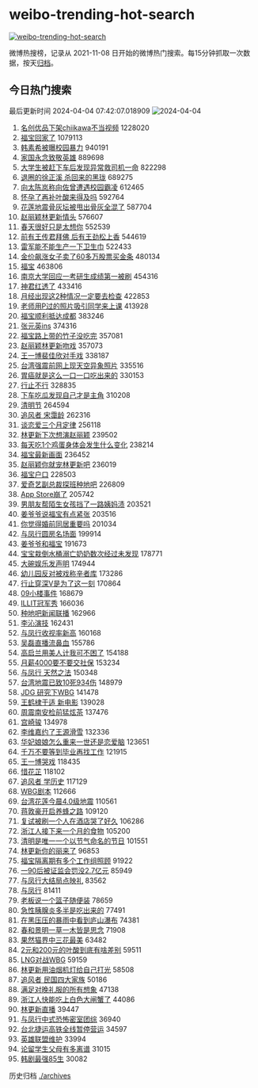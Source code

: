 # weibo-trending-hot-search

[![weibo-trending-hot-search](https://github.com/ameizi/weibo-trending-hot-search/actions/workflows/ci.yml/badge.svg)](https://github.com/ameizi/weibo-trending-hot-search/actions/workflows/ci.yml)

微博热搜榜，记录从 2021-11-08 日开始的微博热门搜索。每15分钟抓取一次数据，按天[归档](./archives)。

## 今日热门搜索

<!-- BEGIN --> 
最后更新时间 2024-04-04 07:42:07.018909 
![2024-04-04](https://imgs-storage.s3.us-east-005.backblazeb2.com/20240404/2024-04-04.png?versionId=4_z8fbbed132d73df8689c40f13_f116ea4e911ad0ae5_d20240403_m234206_c005_v0501000_t0058_u01712187726606) 
1. [名创优品下架chiikawa不当视频](https://s.weibo.com/weibo?q=%23%E5%90%8D%E5%88%9B%E4%BC%98%E5%93%81%E4%B8%8B%E6%9E%B6chiikawa%E4%B8%8D%E5%BD%93%E8%A7%86%E9%A2%91%23&t=31&band_rank=1&Refer=top) 1228020
1. [福宝回家了](https://s.weibo.com/weibo?q=%23%E7%A6%8F%E5%AE%9D%E5%9B%9E%E5%AE%B6%E4%BA%86%23&t=31&band_rank=2&Refer=top) 1079113
1. [韩素希被曝校园暴力](https://s.weibo.com/weibo?q=%23%E9%9F%A9%E7%B4%A0%E5%B8%8C%E8%A2%AB%E6%9B%9D%E6%A0%A1%E5%9B%AD%E6%9A%B4%E5%8A%9B%23&t=31&band_rank=17&Refer=top) 940191
1. [家国永念致敬英雄](https://s.weibo.com/weibo?q=%23%E5%AE%B6%E5%9B%BD%E6%B0%B8%E5%BF%B5%E8%87%B4%E6%95%AC%E8%8B%B1%E9%9B%84%23&t=31&band_rank=3&Refer=top) 889698
1. [大学生被赶下车后发现异常救司机一命](https://s.weibo.com/weibo?q=%23%E5%A4%A7%E5%AD%A6%E7%94%9F%E8%A2%AB%E8%B5%B6%E4%B8%8B%E8%BD%A6%E5%90%8E%E5%8F%91%E7%8E%B0%E5%BC%82%E5%B8%B8%E6%95%91%E5%8F%B8%E6%9C%BA%E4%B8%80%E5%91%BD%23&t=31&band_rank=4&Refer=top) 822298
1. [退圈的徐正溪 杀回来的黑珑](https://s.weibo.com/weibo?q=%E9%80%80%E5%9C%88%E7%9A%84%E5%BE%90%E6%AD%A3%E6%BA%AA%20%E6%9D%80%E5%9B%9E%E6%9D%A5%E7%9A%84%E9%BB%91%E7%8F%91&t=31&band_rank=5&Refer=top) 689275
1. [向太陈岚称向佐曾遭遇校园霸凌](https://s.weibo.com/weibo?q=%23%E5%90%91%E5%A4%AA%E9%99%88%E5%B2%9A%E7%A7%B0%E5%90%91%E4%BD%90%E6%9B%BE%E9%81%AD%E9%81%87%E6%A0%A1%E5%9B%AD%E9%9C%B8%E5%87%8C%23&t=31&band_rank=6&Refer=top) 612465
1. [怀孕了再补叶酸来得及吗](https://s.weibo.com/weibo?q=%23%E6%80%80%E5%AD%95%E4%BA%86%E5%86%8D%E8%A1%A5%E5%8F%B6%E9%85%B8%E6%9D%A5%E5%BE%97%E5%8F%8A%E5%90%97%23&t=31&band_rank=7&Refer=top) 592764
1. [花莲地震骨灰坛被甩出骨灰全混了](https://s.weibo.com/weibo?q=%23%E8%8A%B1%E8%8E%B2%E5%9C%B0%E9%9C%87%E9%AA%A8%E7%81%B0%E5%9D%9B%E8%A2%AB%E7%94%A9%E5%87%BA%E9%AA%A8%E7%81%B0%E5%85%A8%E6%B7%B7%E4%BA%86%23&t=31&band_rank=8&Refer=top) 587704
1. [赵丽颖林更新情头](https://s.weibo.com/weibo?q=%E8%B5%B5%E4%B8%BD%E9%A2%96%E6%9E%97%E6%9B%B4%E6%96%B0%E6%83%85%E5%A4%B4&t=31&band_rank=9&Refer=top) 576607
1. [春天很好只是太想你](https://s.weibo.com/weibo?q=%23%E6%98%A5%E5%A4%A9%E5%BE%88%E5%A5%BD%E5%8F%AA%E6%98%AF%E5%A4%AA%E6%83%B3%E4%BD%A0%23&t=31&band_rank=3&Refer=top) 552539
1. [前有王传君拜佛 后有王劲松上香](https://s.weibo.com/weibo?q=%E5%89%8D%E6%9C%89%E7%8E%8B%E4%BC%A0%E5%90%9B%E6%8B%9C%E4%BD%9B%20%E5%90%8E%E6%9C%89%E7%8E%8B%E5%8A%B2%E6%9D%BE%E4%B8%8A%E9%A6%99&t=31&band_rank=10&Refer=top) 544619
1. [雷军能不能生产一下卫生巾](https://s.weibo.com/weibo?q=%23%E9%9B%B7%E5%86%9B%E8%83%BD%E4%B8%8D%E8%83%BD%E7%94%9F%E4%BA%A7%E4%B8%80%E4%B8%8B%E5%8D%AB%E7%94%9F%E5%B7%BE%23&t=31&band_rank=11&Refer=top) 522433
1. [金价飙涨女子卖了60多万股票买金条](https://s.weibo.com/weibo?q=%23%E9%87%91%E4%BB%B7%E9%A3%99%E6%B6%A8%E5%A5%B3%E5%AD%90%E5%8D%96%E4%BA%8660%E5%A4%9A%E4%B8%87%E8%82%A1%E7%A5%A8%E4%B9%B0%E9%87%91%E6%9D%A1%23&t=31&band_rank=12&Refer=top) 480134
1. [福宝](https://s.weibo.com/weibo?q=%E7%A6%8F%E5%AE%9D&t=31&band_rank=12&Refer=top) 463806
1. [南京大学回应一考研生成绩第一被刷](https://s.weibo.com/weibo?q=%23%E5%8D%97%E4%BA%AC%E5%A4%A7%E5%AD%A6%E5%9B%9E%E5%BA%94%E4%B8%80%E8%80%83%E7%A0%94%E7%94%9F%E6%88%90%E7%BB%A9%E7%AC%AC%E4%B8%80%E8%A2%AB%E5%88%B7%23&t=31&band_rank=13&Refer=top) 454316
1. [神君红透了](https://s.weibo.com/weibo?q=%E7%A5%9E%E5%90%9B%E7%BA%A2%E9%80%8F%E4%BA%86&t=31&band_rank=22&Refer=top) 433416
1. [月经出现这2种情况一定要去检查](https://s.weibo.com/weibo?q=%23%E6%9C%88%E7%BB%8F%E5%87%BA%E7%8E%B0%E8%BF%992%E7%A7%8D%E6%83%85%E5%86%B5%E4%B8%80%E5%AE%9A%E8%A6%81%E5%8E%BB%E6%A3%80%E6%9F%A5%23&t=31&band_rank=14&Refer=top) 422853
1. [老师用P过的照片吸引同学来上课](https://s.weibo.com/weibo?q=%E8%80%81%E5%B8%88%E7%94%A8P%E8%BF%87%E7%9A%84%E7%85%A7%E7%89%87%E5%90%B8%E5%BC%95%E5%90%8C%E5%AD%A6%E6%9D%A5%E4%B8%8A%E8%AF%BE&t=31&band_rank=15&Refer=top) 413928
1. [福宝顺利抵达成都](https://s.weibo.com/weibo?q=%23%E7%A6%8F%E5%AE%9D%E9%A1%BA%E5%88%A9%E6%8A%B5%E8%BE%BE%E6%88%90%E9%83%BD%23&t=31&band_rank=16&Refer=top) 383246
1. [张元英ins](https://s.weibo.com/weibo?q=%E5%BC%A0%E5%85%83%E8%8B%B1ins&t=31&band_rank=21&Refer=top) 374316
1. [福宝路上带的竹子没吃完](https://s.weibo.com/weibo?q=%23%E7%A6%8F%E5%AE%9D%E8%B7%AF%E4%B8%8A%E5%B8%A6%E7%9A%84%E7%AB%B9%E5%AD%90%E6%B2%A1%E5%90%83%E5%AE%8C%23&t=31&band_rank=17&Refer=top) 357081
1. [赵丽颖林更新吻戏](https://s.weibo.com/weibo?q=%E8%B5%B5%E4%B8%BD%E9%A2%96%E6%9E%97%E6%9B%B4%E6%96%B0%E5%90%BB%E6%88%8F&t=31&band_rank=18&Refer=top) 357073
1. [王一博裴佳欣对手戏](https://s.weibo.com/weibo?q=%23%E7%8E%8B%E4%B8%80%E5%8D%9A%E8%A3%B4%E4%BD%B3%E6%AC%A3%E5%AF%B9%E6%89%8B%E6%88%8F%23&t=31&band_rank=19&Refer=top) 338187
1. [台湾强震前网上现天空异象照片](https://s.weibo.com/weibo?q=%23%E5%8F%B0%E6%B9%BE%E5%BC%BA%E9%9C%87%E5%89%8D%E7%BD%91%E4%B8%8A%E7%8E%B0%E5%A4%A9%E7%A9%BA%E5%BC%82%E8%B1%A1%E7%85%A7%E7%89%87%23&t=31&band_rank=27&Refer=top) 335516
1. [胃癌就是这么一口一口吃出来的](https://s.weibo.com/weibo?q=%23%E8%83%83%E7%99%8C%E5%B0%B1%E6%98%AF%E8%BF%99%E4%B9%88%E4%B8%80%E5%8F%A3%E4%B8%80%E5%8F%A3%E5%90%83%E5%87%BA%E6%9D%A5%E7%9A%84%23&t=31&band_rank=20&Refer=top) 330153
1. [行止不行](https://s.weibo.com/weibo?q=%23%E8%A1%8C%E6%AD%A2%E4%B8%8D%E8%A1%8C%23&t=31&band_rank=40&Refer=top) 328835
1. [下车吃瓜发现自己才是主角](https://s.weibo.com/weibo?q=%23%E4%B8%8B%E8%BD%A6%E5%90%83%E7%93%9C%E5%8F%91%E7%8E%B0%E8%87%AA%E5%B7%B1%E6%89%8D%E6%98%AF%E4%B8%BB%E8%A7%92%23&t=31&band_rank=31&Refer=top) 310208
1. [清明节](https://s.weibo.com/weibo?q=%E6%B8%85%E6%98%8E%E8%8A%82&t=31&band_rank=20&Refer=top) 264594
1. [追风者 宋霭龄](https://s.weibo.com/weibo?q=%E8%BF%BD%E9%A3%8E%E8%80%85%20%E5%AE%8B%E9%9C%AD%E9%BE%84&t=31&band_rank=23&Refer=top) 262316
1. [谈恋爱三个月定律](https://s.weibo.com/weibo?q=%23%E8%B0%88%E6%81%8B%E7%88%B1%E4%B8%89%E4%B8%AA%E6%9C%88%E5%AE%9A%E5%BE%8B%23&t=31&band_rank=25&Refer=top) 256118
1. [林更新下次想演赵丽颖](https://s.weibo.com/weibo?q=%23%E6%9E%97%E6%9B%B4%E6%96%B0%E4%B8%8B%E6%AC%A1%E6%83%B3%E6%BC%94%E8%B5%B5%E4%B8%BD%E9%A2%96%23&t=31&band_rank=24&Refer=top) 239502
1. [每天吃1个鸡蛋身体会发生什么变化](https://s.weibo.com/weibo?q=%23%E6%AF%8F%E5%A4%A9%E5%90%831%E4%B8%AA%E9%B8%A1%E8%9B%8B%E8%BA%AB%E4%BD%93%E4%BC%9A%E5%8F%91%E7%94%9F%E4%BB%80%E4%B9%88%E5%8F%98%E5%8C%96%23&t=31&band_rank=25&Refer=top) 238214
1. [福宝最新画面](https://s.weibo.com/weibo?q=%23%E7%A6%8F%E5%AE%9D%E6%9C%80%E6%96%B0%E7%94%BB%E9%9D%A2%23&t=31&band_rank=43&Refer=top) 236452
1. [赵丽颖你就宠林更新吧](https://s.weibo.com/weibo?q=%23%E8%B5%B5%E4%B8%BD%E9%A2%96%E4%BD%A0%E5%B0%B1%E5%AE%A0%E6%9E%97%E6%9B%B4%E6%96%B0%E5%90%A7%23&t=31&band_rank=24&Refer=top) 236019
1. [福宝户口](https://s.weibo.com/weibo?q=%23%E7%A6%8F%E5%AE%9D%E6%88%B7%E5%8F%A3%23&t=31&band_rank=26&Refer=top) 228503
1. [爱奇艺副总裁探班种地吧](https://s.weibo.com/weibo?q=%23%E7%88%B1%E5%A5%87%E8%89%BA%E5%89%AF%E6%80%BB%E8%A3%81%E6%8E%A2%E7%8F%AD%E7%A7%8D%E5%9C%B0%E5%90%A7%23&t=31&band_rank=39&Refer=top) 226809
1. [App Store崩了](https://s.weibo.com/weibo?q=App%20Store%E5%B4%A9%E4%BA%86&t=31&band_rank=20&Refer=top) 205742
1. [男朋友帮陌生女孩挡了一路姨妈渍](https://s.weibo.com/weibo?q=%23%E7%94%B7%E6%9C%8B%E5%8F%8B%E5%B8%AE%E9%99%8C%E7%94%9F%E5%A5%B3%E5%AD%A9%E6%8C%A1%E4%BA%86%E4%B8%80%E8%B7%AF%E5%A7%A8%E5%A6%88%E6%B8%8D%23&t=31&band_rank=21&Refer=top) 203521
1. [姜爷爷说福宝有点紧张](https://s.weibo.com/weibo?q=%23%E5%A7%9C%E7%88%B7%E7%88%B7%E8%AF%B4%E7%A6%8F%E5%AE%9D%E6%9C%89%E7%82%B9%E7%B4%A7%E5%BC%A0%23&t=31&band_rank=22&Refer=top) 203516
1. [你觉得婚前同居重要吗](https://s.weibo.com/weibo?q=%23%E4%BD%A0%E8%A7%89%E5%BE%97%E5%A9%9A%E5%89%8D%E5%90%8C%E5%B1%85%E9%87%8D%E8%A6%81%E5%90%97%23&t=31&band_rank=28&Refer=top) 201034
1. [与凤行圆房名场面](https://s.weibo.com/weibo?q=%23%E4%B8%8E%E5%87%A4%E8%A1%8C%E5%9C%86%E6%88%BF%E5%90%8D%E5%9C%BA%E9%9D%A2%23&t=31&band_rank=42&Refer=top) 199914
1. [姜爷爷和福宝](https://s.weibo.com/weibo?q=%E5%A7%9C%E7%88%B7%E7%88%B7%E5%92%8C%E7%A6%8F%E5%AE%9D&t=31&band_rank=28&Refer=top) 191673
1. [宝宝栽倒水桶溺亡奶奶数次经过未发现](https://s.weibo.com/weibo?q=%23%E5%AE%9D%E5%AE%9D%E6%A0%BD%E5%80%92%E6%B0%B4%E6%A1%B6%E6%BA%BA%E4%BA%A1%E5%A5%B6%E5%A5%B6%E6%95%B0%E6%AC%A1%E7%BB%8F%E8%BF%87%E6%9C%AA%E5%8F%91%E7%8E%B0%23&t=31&band_rank=50&Refer=top) 178771
1. [大碗娱乐发声明](https://s.weibo.com/weibo?q=%23%E5%A4%A7%E7%A2%97%E5%A8%B1%E4%B9%90%E5%8F%91%E5%A3%B0%E6%98%8E%23&t=31&band_rank=29&Refer=top) 174944
1. [幼儿园反对被戏称辛者库](https://s.weibo.com/weibo?q=%23%E5%B9%BC%E5%84%BF%E5%9B%AD%E5%8F%8D%E5%AF%B9%E8%A2%AB%E6%88%8F%E7%A7%B0%E8%BE%9B%E8%80%85%E5%BA%93%23&t=31&band_rank=25&Refer=top) 173286
1. [行止穿深V是为了这一刻](https://s.weibo.com/weibo?q=%23%E8%A1%8C%E6%AD%A2%E7%A9%BF%E6%B7%B1V%E6%98%AF%E4%B8%BA%E4%BA%86%E8%BF%99%E4%B8%80%E5%88%BB%23&t=31&band_rank=30&Refer=top) 170864
1. [09小楼事件](https://s.weibo.com/weibo?q=09%E5%B0%8F%E6%A5%BC%E4%BA%8B%E4%BB%B6&t=31&band_rank=31&Refer=top) 168679
1. [ILLIT冠军秀](https://s.weibo.com/weibo?q=ILLIT%E5%86%A0%E5%86%9B%E7%A7%80&t=31&band_rank=32&Refer=top) 166036
1. [种地吧新闻联播](https://s.weibo.com/weibo?q=%E7%A7%8D%E5%9C%B0%E5%90%A7%E6%96%B0%E9%97%BB%E8%81%94%E6%92%AD&t=31&band_rank=33&Refer=top) 162966
1. [李沁演技](https://s.weibo.com/weibo?q=%E6%9D%8E%E6%B2%81%E6%BC%94%E6%8A%80&t=31&band_rank=34&Refer=top) 162431
1. [与凤行收视率新高](https://s.weibo.com/weibo?q=%23%E4%B8%8E%E5%87%A4%E8%A1%8C%E6%94%B6%E8%A7%86%E7%8E%87%E6%96%B0%E9%AB%98%23&t=31&band_rank=35&Refer=top) 160168
1. [吴磊直播流鼻血](https://s.weibo.com/weibo?q=%23%E5%90%B4%E7%A3%8A%E7%9B%B4%E6%92%AD%E6%B5%81%E9%BC%BB%E8%A1%80%23&t=31&band_rank=38&Refer=top) 155786
1. [高启兰用美人计我可不困了](https://s.weibo.com/weibo?q=%23%E9%AB%98%E5%90%AF%E5%85%B0%E7%94%A8%E7%BE%8E%E4%BA%BA%E8%AE%A1%E6%88%91%E5%8F%AF%E4%B8%8D%E5%9B%B0%E4%BA%86%23&t=31&band_rank=36&Refer=top) 154188
1. [月薪4000要不要交社保](https://s.weibo.com/weibo?q=%23%E6%9C%88%E8%96%AA4000%E8%A6%81%E4%B8%8D%E8%A6%81%E4%BA%A4%E7%A4%BE%E4%BF%9D%23&t=31&band_rank=37&Refer=top) 153234
1. [与凤行 天然之法](https://s.weibo.com/weibo?q=%E4%B8%8E%E5%87%A4%E8%A1%8C%20%E5%A4%A9%E7%84%B6%E4%B9%8B%E6%B3%95&t=31&band_rank=39&Refer=top) 150348
1. [台湾地震已致10死934伤](https://s.weibo.com/weibo?q=%23%E5%8F%B0%E6%B9%BE%E5%9C%B0%E9%9C%87%E5%B7%B2%E8%87%B410%E6%AD%BB934%E4%BC%A4%23&t=31&band_rank=40&Refer=top) 148979
1. [JDG 研究下WBG](https://s.weibo.com/weibo?q=JDG%20%E7%A0%94%E7%A9%B6%E4%B8%8BWBG&t=31&band_rank=41&Refer=top) 141478
1. [王鹤棣于适 新电影](https://s.weibo.com/weibo?q=%E7%8E%8B%E9%B9%A4%E6%A3%A3%E4%BA%8E%E9%80%82%20%E6%96%B0%E7%94%B5%E5%BD%B1&t=31&band_rank=42&Refer=top) 139028
1. [周震南安检前猛炫茶](https://s.weibo.com/weibo?q=%23%E5%91%A8%E9%9C%87%E5%8D%97%E5%AE%89%E6%A3%80%E5%89%8D%E7%8C%9B%E7%82%AB%E8%8C%B6%23&t=31&band_rank=43&Refer=top) 137476
1. [宫崎骏](https://s.weibo.com/weibo?q=%E5%AE%AB%E5%B4%8E%E9%AA%8F&t=31&band_rank=44&Refer=top) 134978
1. [李维嘉约了王源滑雪](https://s.weibo.com/weibo?q=%23%E6%9D%8E%E7%BB%B4%E5%98%89%E7%BA%A6%E4%BA%86%E7%8E%8B%E6%BA%90%E6%BB%91%E9%9B%AA%23&t=31&band_rank=42&Refer=top) 132336
1. [华妃娘娘怎么重来一世还是恋爱脑](https://s.weibo.com/weibo?q=%E5%8D%8E%E5%A6%83%E5%A8%98%E5%A8%98%E6%80%8E%E4%B9%88%E9%87%8D%E6%9D%A5%E4%B8%80%E4%B8%96%E8%BF%98%E6%98%AF%E6%81%8B%E7%88%B1%E8%84%91&t=31&band_rank=43&Refer=top) 123651
1. [千万不要等到毕业再找工作](https://s.weibo.com/weibo?q=%23%E5%8D%83%E4%B8%87%E4%B8%8D%E8%A6%81%E7%AD%89%E5%88%B0%E6%AF%95%E4%B8%9A%E5%86%8D%E6%89%BE%E5%B7%A5%E4%BD%9C%23&t=31&band_rank=45&Refer=top) 121915
1. [王一博哭戏](https://s.weibo.com/weibo?q=%E7%8E%8B%E4%B8%80%E5%8D%9A%E5%93%AD%E6%88%8F&t=31&band_rank=39&Refer=top) 118435
1. [惜花芷](https://s.weibo.com/weibo?q=%E6%83%9C%E8%8A%B1%E8%8A%B7&t=31&band_rank=46&Refer=top) 118102
1. [追风者 学历史](https://s.weibo.com/weibo?q=%E8%BF%BD%E9%A3%8E%E8%80%85%20%E5%AD%A6%E5%8E%86%E5%8F%B2&t=31&band_rank=47&Refer=top) 117129
1. [WBG剧本](https://s.weibo.com/weibo?q=WBG%E5%89%A7%E6%9C%AC&t=31&band_rank=50&Refer=top) 112666
1. [台湾花莲今晨4.0级地震](https://s.weibo.com/weibo?q=%23%E5%8F%B0%E6%B9%BE%E8%8A%B1%E8%8E%B2%E4%BB%8A%E6%99%A84.0%E7%BA%A7%E5%9C%B0%E9%9C%87%23&t=31&band_rank=32&Refer=top) 110561
1. [蒋敦豪开启养蜂之路](https://s.weibo.com/weibo?q=%E8%92%8B%E6%95%A6%E8%B1%AA%E5%BC%80%E5%90%AF%E5%85%BB%E8%9C%82%E4%B9%8B%E8%B7%AF&t=31&band_rank=48&Refer=top) 109120
1. [复试被刷一个人在酒店哭了好久](https://s.weibo.com/weibo?q=%23%E5%A4%8D%E8%AF%95%E8%A2%AB%E5%88%B7%E4%B8%80%E4%B8%AA%E4%BA%BA%E5%9C%A8%E9%85%92%E5%BA%97%E5%93%AD%E4%BA%86%E5%A5%BD%E4%B9%85%23&t=31&band_rank=45&Refer=top) 106286
1. [浙江人接下来一个月的食物](https://s.weibo.com/weibo?q=%23%E6%B5%99%E6%B1%9F%E4%BA%BA%E6%8E%A5%E4%B8%8B%E6%9D%A5%E4%B8%80%E4%B8%AA%E6%9C%88%E7%9A%84%E9%A3%9F%E7%89%A9%23&t=31&band_rank=46&Refer=top) 105200
1. [清明是唯一一个以节气命名的节日](https://s.weibo.com/weibo?q=%23%E6%B8%85%E6%98%8E%E6%98%AF%E5%94%AF%E4%B8%80%E4%B8%80%E4%B8%AA%E4%BB%A5%E8%8A%82%E6%B0%94%E5%91%BD%E5%90%8D%E7%9A%84%E8%8A%82%E6%97%A5%23&t=31&band_rank=49&Refer=top) 101551
1. [林更新你的丽来了](https://s.weibo.com/weibo?q=%23%E6%9E%97%E6%9B%B4%E6%96%B0%E4%BD%A0%E7%9A%84%E4%B8%BD%E6%9D%A5%E4%BA%86%23&t=31&band_rank=38&Refer=top) 96853
1. [福宝隔离期有多个工作组照顾](https://s.weibo.com/weibo?q=%23%E7%A6%8F%E5%AE%9D%E9%9A%94%E7%A6%BB%E6%9C%9F%E6%9C%89%E5%A4%9A%E4%B8%AA%E5%B7%A5%E4%BD%9C%E7%BB%84%E7%85%A7%E9%A1%BE%23&t=31&band_rank=44&Refer=top) 91922
1. [一90后被证监会罚没2.7亿元](https://s.weibo.com/weibo?q=%23%E4%B8%8090%E5%90%8E%E8%A2%AB%E8%AF%81%E7%9B%91%E4%BC%9A%E7%BD%9A%E6%B2%A12.7%E4%BA%BF%E5%85%83%23&t=31&band_rank=47&Refer=top) 85949
1. [与凤行大结局点映礼](https://s.weibo.com/weibo?q=%23%E4%B8%8E%E5%87%A4%E8%A1%8C%E5%A4%A7%E7%BB%93%E5%B1%80%E7%82%B9%E6%98%A0%E7%A4%BC%23&t=31&band_rank=26&Refer=top) 83562
1. [与凤行](https://s.weibo.com/weibo?q=%E4%B8%8E%E5%87%A4%E8%A1%8C&t=31&band_rank=47&Refer=top) 81411
1. [老板说一个篮子随便装](https://s.weibo.com/weibo?q=%23%E8%80%81%E6%9D%BF%E8%AF%B4%E4%B8%80%E4%B8%AA%E7%AF%AE%E5%AD%90%E9%9A%8F%E4%BE%BF%E8%A3%85%23&t=31&band_rank=43&Refer=top) 78659
1. [急性胰腺炎多半是吃出来的](https://s.weibo.com/weibo?q=%23%E6%80%A5%E6%80%A7%E8%83%B0%E8%85%BA%E7%82%8E%E5%A4%9A%E5%8D%8A%E6%98%AF%E5%90%83%E5%87%BA%E6%9D%A5%E7%9A%84%23&t=31&band_rank=38&Refer=top) 77491
1. [在黑压压的暴雨中看到庐山瀑布](https://s.weibo.com/weibo?q=%E5%9C%A8%E9%BB%91%E5%8E%8B%E5%8E%8B%E7%9A%84%E6%9A%B4%E9%9B%A8%E4%B8%AD%E7%9C%8B%E5%88%B0%E5%BA%90%E5%B1%B1%E7%80%91%E5%B8%83&t=31&band_rank=41&Refer=top) 74381
1. [春和景明一草一木皆是思念](https://s.weibo.com/weibo?q=%23%E6%98%A5%E5%92%8C%E6%99%AF%E6%98%8E%E4%B8%80%E8%8D%89%E4%B8%80%E6%9C%A8%E7%9A%86%E6%98%AF%E6%80%9D%E5%BF%B5%23&t=31&band_rank=49&Refer=top) 71908
1. [果然猫界中三花最美](https://s.weibo.com/weibo?q=%E6%9E%9C%E7%84%B6%E7%8C%AB%E7%95%8C%E4%B8%AD%E4%B8%89%E8%8A%B1%E6%9C%80%E7%BE%8E&t=31&band_rank=45&Refer=top) 63482
1. [2元和200元的叶酸到底有啥差别](https://s.weibo.com/weibo?q=%232%E5%85%83%E5%92%8C200%E5%85%83%E7%9A%84%E5%8F%B6%E9%85%B8%E5%88%B0%E5%BA%95%E6%9C%89%E5%95%A5%E5%B7%AE%E5%88%AB%23&t=31&band_rank=42&Refer=top) 59511
1. [LNG对战WBG](https://s.weibo.com/weibo?q=%23LNG%E5%AF%B9%E6%88%98WBG%23&t=31&band_rank=49&Refer=top) 59159
1. [林更新用油烟机灯给自己打光](https://s.weibo.com/weibo?q=%23%E6%9E%97%E6%9B%B4%E6%96%B0%E7%94%A8%E6%B2%B9%E7%83%9F%E6%9C%BA%E7%81%AF%E7%BB%99%E8%87%AA%E5%B7%B1%E6%89%93%E5%85%89%23&t=31&band_rank=49&Refer=top) 58508
1. [追风者 民国四大家族](https://s.weibo.com/weibo?q=%E8%BF%BD%E9%A3%8E%E8%80%85%20%E6%B0%91%E5%9B%BD%E5%9B%9B%E5%A4%A7%E5%AE%B6%E6%97%8F&t=31&band_rank=50&Refer=top) 50186
1. [满足对晚礼服的所有想象](https://s.weibo.com/weibo?q=%23%E6%BB%A1%E8%B6%B3%E5%AF%B9%E6%99%9A%E7%A4%BC%E6%9C%8D%E7%9A%84%E6%89%80%E6%9C%89%E6%83%B3%E8%B1%A1%23&t=31&band_rank=45&Refer=top) 47138
1. [浙江人快能吃上白色大闸蟹了](https://s.weibo.com/weibo?q=%23%E6%B5%99%E6%B1%9F%E4%BA%BA%E5%BF%AB%E8%83%BD%E5%90%83%E4%B8%8A%E7%99%BD%E8%89%B2%E5%A4%A7%E9%97%B8%E8%9F%B9%E4%BA%86%23&t=31&band_rank=46&Refer=top) 44086
1. [林更新直播](https://s.weibo.com/weibo?q=%E6%9E%97%E6%9B%B4%E6%96%B0%E7%9B%B4%E6%92%AD&t=31&band_rank=29&Refer=top) 39447
1. [与凤行中式恐怖密室团综](https://s.weibo.com/weibo?q=%23%E4%B8%8E%E5%87%A4%E8%A1%8C%E4%B8%AD%E5%BC%8F%E6%81%90%E6%80%96%E5%AF%86%E5%AE%A4%E5%9B%A2%E7%BB%BC%23&t=31&band_rank=45&Refer=top) 36940
1. [台北捷运高铁全线暂停营运](https://s.weibo.com/weibo?q=%23%E5%8F%B0%E5%8C%97%E6%8D%B7%E8%BF%90%E9%AB%98%E9%93%81%E5%85%A8%E7%BA%BF%E6%9A%82%E5%81%9C%E8%90%A5%E8%BF%90%23&t=31&band_rank=32&Refer=top) 34597
1. [英雄联盟维护](https://s.weibo.com/weibo?q=%E8%8B%B1%E9%9B%84%E8%81%94%E7%9B%9F%E7%BB%B4%E6%8A%A4&t=31&band_rank=43&Refer=top) 33994
1. [论留学生父母有多离谱](https://s.weibo.com/weibo?q=%23%E8%AE%BA%E7%95%99%E5%AD%A6%E7%94%9F%E7%88%B6%E6%AF%8D%E6%9C%89%E5%A4%9A%E7%A6%BB%E8%B0%B1%23&t=31&band_rank=49&Refer=top) 31015
1. [韩剧最强85生](https://s.weibo.com/weibo?q=%23%E9%9F%A9%E5%89%A7%E6%9C%80%E5%BC%BA85%E7%94%9F%23&t=31&band_rank=44&Refer=top) 30082
<!-- END -->

历史归档 [./archives](./archives)

